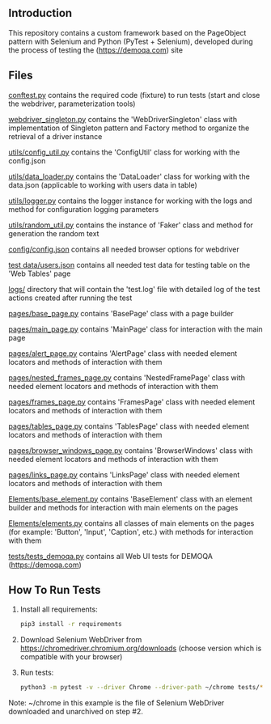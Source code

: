 Introduction
------------

This repository contains a custom framework based
on the PageObject pattern with Selenium and Python (PyTest + Selenium),
developed during the process of testing the (https://demoqa.com) site


Files
-----

[conftest.py](conftest.py) contains the required code (fixture) to run tests (start and close the webdriver, parameterization tools)

[webdriver_singleton.py](webdriver_singleton.py) contains the 'WebDriverSingleton' class with implementation of Singleton pattern and Factory method to organize the retrieval of a driver instance

[utils/config_util.py](utils/config_util.py) contains the 'ConfigUtil' class for working with the config.json 

[utils/data_loader.py](utils/data_loader.py) contains the 'DataLoader' class for working with the data.json (applicable to working with users data in table)

[utils/logger.py](utils/logger.py) contains the logger instance for working with the logs and method for configuration logging parameters

[utils/random_util.py](utils/random_util.py) contains the instance of 'Faker' class and method for generation the random text

[config/config.json](config/config.json) contains all needed browser options for webdriver

[test data/users.json](test_data/users.json) contains all needed test data for testing table on the 'Web Tables' page

[logs/](logs) directory that will contain the 'test.log' file with detailed log of the test actions created after
running the test

[pages/base_page.py](pages/base_page.py) contains 'BasePage' class with a page builder

[pages/main_page.py](pages/main_page.py) contains 'MainPage' class for interaction with the main page

[pages/alert_page.py](pages/alert_page.py) contains 'AlertPage' class with needed element locators and methods of interaction with them

[pages/nested_frames_page.py](pages/nested_frames_page.py) contains 'NestedFramePage' class with needed element locators and methods of interaction with them

[pages/frames_page.py](pages/frames_page.py) contains 'FramesPage' class with needed element locators and methods of interaction with them

[pages/tables_page.py](pages/tables_page.py) contains 'TablesPage' class with needed element locators and methods of interaction with them

[pages/browser_windows_page.py](pages/browser_windows_page.py) contains 'BrowserWindows' class with needed element locators and methods of interaction with them

[pages/links_page.py](pages/links_page.py) contains 'LinksPage' class with needed element locators and methods of interaction with them

[Elements/base_element.py](Elements/base_element.py) contains 'BaseElement' class with an element builder and methods for interaction with main elements on the pages

[Elements/elements.py](Elements/elements.py) contains all classes of main elements on the pages (for example: 'Button', 'Input', 'Caption', etc.) with methods for interaction with them

[tests/tests_demoqa.py](tests/test_demoqa.py) contains all Web UI tests for DEMOQA (https://demoqa.com)


How To Run Tests
----------------

1) Install all requirements:

    ```bash
    pip3 install -r requirements
    ```

2) Download Selenium WebDriver from https://chromedriver.chromium.org/downloads (choose version which is compatible with your browser)

3) Run tests:

    ```bash
    python3 -m pytest -v --driver Chrome --driver-path ~/chrome tests/*
    ```


Note:
~/chrome in this example is the file of Selenium WebDriver downloaded and unarchived on step #2.
